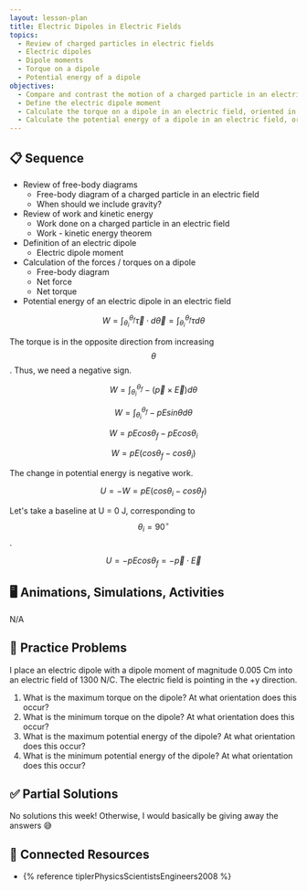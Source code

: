 ```yaml
---
layout: lesson-plan
title: Electric Dipoles in Electric Fields
topics:
  - Review of charged particles in electric fields
  - Electric dipoles
  - Dipole moments
  - Torque on a dipole
  - Potential energy of a dipole
objectives:
  - Compare and contrast the motion of a charged particle in an electric field versus an electric dipole in an electric field
  - Define the electric dipole moment
  - Calculate the torque on a dipole in an electric field, oriented in different directions
  - Calculate the potential energy of a dipole in an electric field, oriented in different directions
---
```


## 📋 Sequence

* Review of free-body diagrams
  * Free-body diagram of a charged particle in an electric field
  * When should we include gravity?
* Review of work and kinetic energy
  * Work done on a charged particle in an electric field
  * Work - kinetic energy theorem
* Definition of an electric dipole
  * Electric dipole moment
* Calculation of the forces / torques on a dipole
  * Free-body diagram
  * Net force
  * Net torque
* Potential energy of an electric dipole in an electric field

$$
W = \int _{\theta_i}^{\theta_f} \vec{\tau} \cdot d\vec{\theta} = \int _{\theta_i}^{\theta_f} \tau d\theta
$$

The torque is in the opposite direction from increasing $$\theta$$. Thus, we need a negative sign.

$$
W = \int _{\theta_i}^{\theta_f} -(\vec{p} \times \vec{E}) d\theta
$$

$$
W = \int _{\theta_i}^{\theta_f} -pE sin\theta d\theta
$$

$$
W = pE cos\theta_f - pEcos\theta_i
$$

$$
W = pE (cos\theta_f - cos\theta_i)
$$

The change in potential energy is negative work.

$$
U = -W = pE (cos\theta_i - cos\theta_f)
$$

Let's take a baseline at U = 0 J, corresponding to $$\theta_i = 90^\circ$$.

$$
U = -pE cos\theta_f = -\vec{p} \cdot \vec{E}
$$

## 🖥️ Animations, Simulations, Activities

N/A

## 📝 Practice Problems

I place an electric dipole with a dipole moment of magnitude 0.005 Cm into an electric field of 1300 N/C. The electric field is pointing in the +y direction.

1. What is the maximum torque on the dipole? At what orientation does this occur?
2. What is the minimum torque on the dipole? At what orientation does this occur?
3. What is the maximum potential energy of the dipole? At what orientation does this occur?
4. What is the minimum potential energy of the dipole? At what orientation does this occur?

## ✅ Partial Solutions

No solutions this week! Otherwise, I would basically be giving away the answers 😅

## 📘 Connected Resources

* {% reference tiplerPhysicsScientistsEngineers2008 %}
